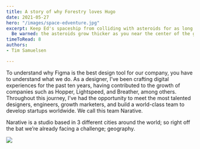```yaml
---
title: A story of why Forestry loves Hugo
date: 2021-05-27
hero: "/images/space-edventure.jpg"
excerpt: Keep Ed's spaceship from colliding with asteroids for as long as possible. 
​  Be warned: the asteroids grow thicker as you near the center of the galaxy...
timeToRead: 8
authors:
- Tim Samuelsen

---
```

To understand why Figma is the best design tool for our company, you have to understand what we do. As a designer, I’ve been crafting digital experiences for the past ten years, having contributed to the growth of companies such as Hopper, Lightspeed, and Breather, among others. Throughout this journey, I’ve had the opportunity to meet the most talented designers, engineers, growth marketers, and build a world-class team to develop startups worldwide. We call this team Narative.

Narative is a studio based in 3 different cities around the world; so right off the bat we’re already facing a challenge; geography.

![](/images/hero-2.jpg)